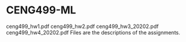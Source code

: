 # CENG499-ML
ceng499_hw1.pdf
ceng499_hw2.pdf 
ceng499_hw3_20202.pdf
ceng499_hw4_20202.pdf
Files are the descriptions of the assignments.
